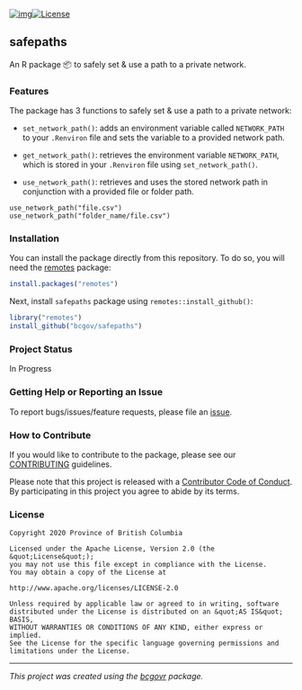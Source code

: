 [![img](https://img.shields.io/badge/Lifecycle-Experimental-339999)](https://github.com/bcgov/repomountie/blob/master/doc/lifecycle-badges.md)[![License](https://img.shields.io/badge/License-Apache%202.0-blue.svg)](https://opensource.org/licenses/Apache-2.0)

## safepaths

An R package 📦 to safely set & use a path to a private network.

### Features

The package has 3 functions to safely set & use a path to a private network:

 - `set_network_path()`: adds an environment variable called `NETWORK_PATH` to
    your `.Renviron` file and sets the variable to a provided network
    path.
    
 - `get_network_path()`: retrieves the environment variable `NETWORK_PATH`, which is stored in your `.Renviron` file using `set_network_path()`.
 
 - `use_network_path()`: retrieves and uses the stored network path in conjunction with a  provided file or folder path. 
 
 
```{r}
use_network_path("file.csv")
use_network_path("folder_name/file.csv")
```

### Installation

You can install the package directly from this repository. To do so, you
will need the [remotes](https://github.com/hadley/devtools/) package:

``` r
install.packages("remotes")
```

Next, install `safepaths` package using
`remotes::install_github()`:

``` r
library("remotes")
install_github("bcgov/safepaths")
```

### Project Status

In Progress

### Getting Help or Reporting an Issue

To report bugs/issues/feature requests, please file an [issue](https://github.com/bcgov/safepaths/issues/).

### How to Contribute

If you would like to contribute to the package, please see our [CONTRIBUTING](CONTRIBUTING.md) guidelines.

Please note that this project is released with a [Contributor Code of Conduct](CODE_OF_CONDUCT.md). By participating in this project you agree to abide by its terms.

### License

```
Copyright 2020 Province of British Columbia

Licensed under the Apache License, Version 2.0 (the &quot;License&quot;);
you may not use this file except in compliance with the License.
You may obtain a copy of the License at

http://www.apache.org/licenses/LICENSE-2.0

Unless required by applicable law or agreed to in writing, software distributed under the License is distributed on an &quot;AS IS&quot; BASIS,
WITHOUT WARRANTIES OR CONDITIONS OF ANY KIND, either express or implied.
See the License for the specific language governing permissions and limitations under the License.
```

---
*This project was created using the [bcgovr](https://github.com/bcgov/bcgovr) package.* 
